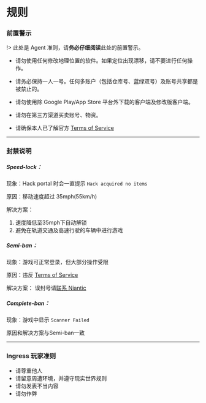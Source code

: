 # 规则

### 前置警示

!> 此处是 Agent 准则，请**务必仔细阅读**此处的前置警示。

- 请勿使用任何修改地理位置的软件。如果定位出现漂移，请不要进行任何操作。

- 请务必保持一人一号。任何多账户（包括仓库号、蓝绿双号）及账号共享都是被禁止的。

- 请勿使用除 Google Play/App Store 平台外下载的客户端及修改版客户端。

- 请勿在第三方渠道买卖账号、物资。

- 请确保本人已了解官方 [Terms of Service](https://nianticlabs.com/terms/zh_hant/)

------

### 封禁说明

##### Speed-lock：

现象：Hack portal 时会一直提示 `Hack acquired no items`

原因：移动速度超过 35mph(55km/h)

解决方案：
  1. 速度降低至35mph下自动解锁
  2. 避免在轨道交通及高速行驶的车辆中进行游戏

##### Semi-ban：

现象：游戏可正常登录，但大部分操作受限

原因：违反 [Terms of Service](https://nianticlabs.com/terms/zh_hant/)

解决方案：
	误封号请[联系 Niantic](https://ingresshelp.com/access-issues.html)
    
##### Complete-ban：

现象：游戏中显示 `Scanner Failed`

原因和解决方案与Semi-ban一致

------

### Ingress 玩家准则

- 请尊重他人
- 请留意周遭环境，并遵守现实世界规则
- 请勿发表不当内容
- 请勿作弊
